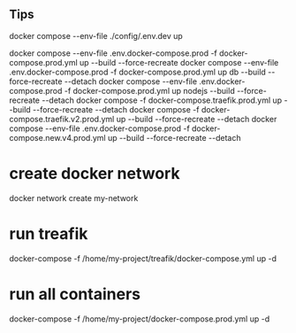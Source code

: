 
## Tips

docker compose --env-file ./config/.env.dev up

docker compose --env-file .env.docker-compose.prod -f docker-compose.prod.yml up --build --force-recreate
docker compose --env-file .env.docker-compose.prod -f docker-compose.prod.yml up db --build --force-recreate --detach
docker compose --env-file .env.docker-compose.prod -f docker-compose.prod.yml up nodejs --build --force-recreate --detach
docker compose -f docker-compose.traefik.prod.yml up --build --force-recreate --detach
docker compose -f docker-compose.traefik.v2.prod.yml up --build --force-recreate --detach
docker compose --env-file .env.docker-compose.prod -f docker-compose.new.v4.prod.yml up --build --force-recreate --detach


# create docker network
docker network create my-network

# run treafik
docker-compose -f /home/my-project/treafik/docker-compose.yml up -d

# run all containers
docker-compose -f /home/my-project/docker-compose.prod.yml up -d